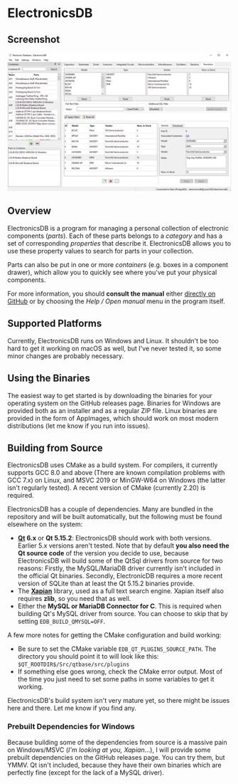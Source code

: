 # ElectronicsDB

## Screenshot

![ElectronicsDB Main UI - Screenshot](electronicsdb-screenshot.png)

## Overview

ElectronicsDB is a program for managing a personal collection of electronic components (_parts_). Each of these parts belongs to a _category_ and has a set of corresponding _properties_ that describe it. ElectronicsDB allows you to use these property values to search for parts in your collection.

Parts can also be put in one or more _containers_ (e.g. boxes in a component drawer), which allow you to quickly see where you've put your physical components.

For more information, you should **consult the manual** either [directly on GitHub](src/resources/doc/main.md) or by choosing the _Help / Open manual_ menu in the program itself.

## Supported Platforms

Currently, ElectronicsDB runs on Windows and Linux. It shouldn't be too hard to get it working on macOS as well, but I've never tested it, so some minor changes are probably necessary.

## Using the Binaries

The easiest way to get started is by downloading the binaries for your operating system on the GitHub releases page. Binaries for Windows are provided both as an installer and as a regular ZIP file. Linux binaries are provided in the form of AppImages, which should work on most modern distributions (let me know if you run into issues).

## Building from Source

ElectronicsDB uses CMake as a build system. For compilers, it currently supports GCC 8.0 and above (There are known compilation problems with GCC 7.x) on Linux, and MSVC 2019 or MinGW-W64 on Windows (the latter isn't regularly tested). A recent version of CMake (currently 2.20) is required.

ElectronicsDB has a couple of dependencies. Many are bundled in the repository and will be built automatically, but the following must be found elsewhere on the system:

* **[Qt](https://www.qt.io/) 6.x** or **Qt 5.15.2**: ElectronicsDB should work with both versions. Earlier 5.x versions aren't tested. Note that by default **you also need the Qt source code** of the version you decide to use, because ElectronicsDB will build some of the QtSql drivers from source for two reasons: Firstly, the MySQL/MariaDB driver currently isn't included in the official Qt binaries. Secondly, ElectronicDB requires a more recent version of SQLite than at least the Qt 5.15.2 binaries provide.
* The **[Xapian](https://xapian.org/)** library, used as a full text search engine. Xapian itself also requires **zlib**, so you need that as well.
* Either the **MySQL or MariaDB Connector for C**. This is required when building Qt's MySQL driver from source. You can choose to skip that by setting `EDB_BUILD_QMYSQL=OFF`.

A few more notes for getting the CMake configuration and build working:

* Be sure to set the CMake variable `EDB_QT_PLUGINS_SOURCE_PATH`. The directory you should point it to will look like this: `$QT_ROOTDIR$/Src/qtbase/src/plugins`
* If something else goes wrong, check the CMake error output. Most of the time you just need to set some paths in some variables to get it working.

ElectronicsDB's build system isn't very mature yet, so there might be issues here and there. Let me know if you find any.

### Prebuilt Dependencies for Windows

Because building some of the dependencies from source is a massive pain on Windows/MSVC (*I'm looking at you, Xapian*...), I will provide some prebuilt dependencies on the GitHub releases page. You can try them, but YMMV. Qt isn't included, because they have their own binaries which are perfectly fine (except for the lack of a MySQL driver).
